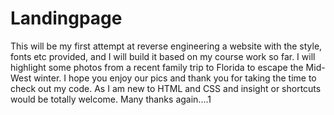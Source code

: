# Landingpage

This will be my first attempt at reverse engineering a website with the style, fonts etc provided, and I will build it based on my course work so far.
I will highlight some photos from a recent family trip to Florida to escape the Mid-West
winter.
I hope you enjoy our pics and thank you for taking the time to check out my code.
As I am new to HTML and CSS and insight or shortcuts would be totally welcome.
Many thanks again....1
